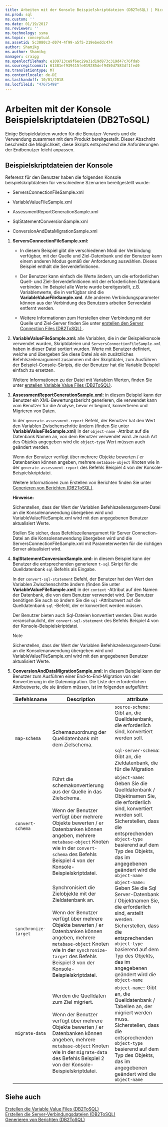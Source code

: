 ```yaml
---
title: Arbeiten mit der Konsole Beispielskriptdateien (DB2ToSQL) | Microsoft-Dokumentation
ms.prod: sql
ms.custom: ''
ms.date: 01/19/2017
ms.reviewer: ''
ms.technology: ssma
ms.topic: conceptual
ms.assetid: 5c3080c3-d074-4f99-a5f5-219ebeddc474
author: Shamikg
ms.author: Shamikg
manager: craigg
ms.openlocfilehash: e109713ce9f6ec29a31d19d873c319d47c76fdab
ms.sourcegitcommit: 61381ef939415fe019285def9450d7583df1fed0
ms.translationtype: MT
ms.contentlocale: de-DE
ms.lasthandoff: 10/01/2018
ms.locfileid: "47675498"
---
```

# <a name="working-with-the-sample-console-script-files-db2tosql"></a>Arbeiten mit der Konsole Beispielskriptdateien (DB2ToSQL)
Einige Beispieldateien wurden für die Benutzer-Verweis und die Verwendung zusammen mit dem Produkt bereitgestellt. Dieser Abschnitt beschreibt die Möglichkeit, diese Skripts entsprechend die Anforderungen der Endbenutzer leicht anpassen.  
  
## <a name="sample-console-script-files"></a>Beispielskriptdateien der Konsole  
Referenz für den Benutzer haben die folgenden Konsole beispielskriptdateien für verschiedene Szenarien bereitgestellt wurde:  
  
-   ServersConnectionFileSample.xml  
  
-   VariableValueFileSample.xml  
  
-   AssessmentReportGenerationSample.xml  
  
-   SqlStatementConversionSample.xml  
  
-   ConversionAndDataMigrationSample.xml  
  
1.  **ServersConnectionFileSample.xml:**  
  
    -   In diesem Beispiel gibt die verschiedenen Modi der Verbindung verfügbar, mit der Quelle und Ziel-Datenbank und der Benutzer kann einem anderen Modus gemäß der Anforderung auswählen. Dieses Beispiel enthält die Serverdefinitionen.  
  
    -   Der Benutzer kann einfach die Werte ändern, um die erforderlichen Quell- und Ziel-Serverdefinitionen mit der erforderlichen Datenbank verbinden. Im Beispiel alle Werte wurde bereitgestellt, z.B. Variablenwerte, die in verfügbar sind die **VariableValueFileSample.xml**.  Alle anderen Verbindungsparameter können aus der Verbindung des Benutzers arbeiten Serverdatei entfernt werden.  
  
    -   Weitere Informationen zum Herstellen einer Verbindung mit der Quelle und Ziel-Server finden Sie unter [erstellen den Server Connection Files &#40;DB2ToSQL&#41; ](../../ssma/db2/creating-the-server-connection-files-db2tosql.md) .  
  
2.  **VariableValueFileSample.xml:** alle Variablen, die in der Beispielkonsole verwendet wurden, Skriptdateien und `ServersConnectionFileSample.xml` haben in dieser Datei sortiert wurden. Werte mit Benutzer definiert, welche und übergeben Sie diese Datei als ein zusätzliches Befehlszeilenargument zusammen mit der Skriptdatei, zum Ausführen der Beispiel-Console-Skripts, die der Benutzer hat die Variable Beispiel einfach zu ersetzen.  
  
    Weitere Informationen zu der Datei mit Variablen Werten, finden Sie unter [erstellen Variable Value Files &#40;DB2ToSQL&#41;](../../ssma/db2/creating-variable-value-files-db2tosql.md).  
  
3.  **AssessmentReportGenerationSample.xml:** in diesem Beispiel kann der Benutzer ein XML-Bewertungsbericht generieren, die verwendet kann vom Benutzer für die Analyse, bevor er beginnt, konvertieren und Migrieren von Daten.  
  
    In der `generate-assessment-report` Befehl, der Benutzer hat den Wert den Variablen Zwischenschritte ändern (finden Sie unter **VariableValueFileSample.xml**) in der `object-name` -Attribut auf die Datenbank Namen an, von dem Benutzer verwendet wird. Je nach Art des Objekts angegeben wird die `object-type` Wert müssen auch geändert werden.  
  
    Wenn der Benutzer verfügt über mehrere Objekte bewerten / er Datenbanken können angeben, mehrere `metabase-object` Knoten wie in der `generate-assessment-report` des Befehls Beispiel 4 von der Konsole-Beispielskriptdatei.  
  
    Weitere Informationen zum Erstellen von Berichten finden Sie unter [Generieren von Berichten &#40;DB2ToSQL&#41;](../../ssma/db2/generating-reports-db2tosql.md).  
  
    **Hinweise:**  
  
    Sicherstellen, dass der Wert der Variablen Befehlszeilenargument-Datei an die Konsolenanwendung übergeben wird und VariableValueFileSample.xml wird mit den angegebenen Benutzer aktualisiert Werte.  
  
    Stellen Sie sicher, dass Befehlszeilenargument für Server Connection-Datei an die Konsolenanwendung übergeben wird und die ServersConnectionFileSample.xml mit Parameterwerten für die richtigen Server aktualisiert wird.  
  
4.  **SqlStatementConversionSample.xml:** in diesem Beispiel kann der Benutzer die entsprechenden generieren `t-sql` Skript für die Quelldatenbank `sql` Befehls als Eingabe.  
  
    In der `convert-sql-statement` Befehl, der Benutzer hat den Wert den Variablen Zwischenschritte ändern (finden Sie unter **VariableValueFileSample.xml**) in der `context` -Attribut auf den Namen der Datenbank, die von dem Benutzer verwendet wird. Der Benutzer benötigen Sie auch so ändern Sie die `sql` -Attributwert auf die Quelldatenbank `sql` -Befehl, der er konvertiert werden müssen.  
  
    Der Benutzer bieten auch Sql-Dateien konvertiert werden. Dies wurde veranschaulicht, der `convert-sql-statement` des Befehls Beispiel 4 von der Konsole-Beispielskriptdatei.  
  
    > [!NOTE]  
    > Sicherstellen, dass der Wert der Variablen Befehlszeilenargument-Datei an die Konsolenanwendung übergeben wird und VariableValueFileSample.xml wird mit den angegebenen Benutzer aktualisiert Werte.  
  
5.  **ConversionAndDataMigrationSample.xml:** in diesem Beispiel kann der Benutzer zum Ausführen einer End-to-End-Migration von der Konvertierung in die Datenmigration. Die Liste der erforderlichen Attributwerte, die sie ändern müssen, ist im folgenden aufgeführt:  
  
    |Befehlsname|Description|attribute|  
    |----------------|---------------|-------------|  
    |`map-schema`|Schemazuordnung der Quelldatenbank mit dem Zielschema.|`source-schema:` Gibt an, die Quelldatenbank, die erforderlich sind, konvertiert werden soll.<br /><br />`sql-server-schema`: Gibt an, die Zieldatenbank, die für die Migration|  
    |`convert-schema`|Führt die schemakonvertierung aus der Quelle in das Zielschema.<br /><br />Wenn der Benutzer verfügt über mehrere Objekte bewerten / er Datenbanken können angeben, mehrere `metabase-object` Knoten wie in der `convert-schema` des Befehls Beispiel 4 von der Konsole-Beispielskriptdatei.|`object-name`: Geben Sie die Quelldatenbank / Objektnamen Sie, die erforderlich sind, konvertiert werden soll. Sicherstellen, dass die entsprechenden `object-type` basierend auf dem Typ des Objekts, das im angegebenen geändert wird die `object-name`|  
    |`synchronize-target`|Synchronisiert die Zielobjekte mit der Zieldatenbank an.<br /><br />Wenn der Benutzer verfügt über mehrere Objekte bewerten / er Datenbanken können angeben, mehrere `metabase-object` Knoten wie in der `synchronize-target` des Befehls Beispiel 3 von der Konsole-Beispielskriptdatei.|`object-name:` Geben Sie die Sql Server-Datenbank / Objektnamen Sie, die erforderlich sind, erstellt werden. Sicherstellen, dass die entsprechenden `object-type` basierend auf dem Typ des Objekts, das im angegebenen geändert wird die `object-name`|  
    |`migrate-data`|Werden die Quelldaten zum Ziel migriert.<br /><br />Wenn der Benutzer verfügt über mehrere Objekte bewerten / er Datenbanken können angeben, mehrere `metabase-object` Knoten wie in der `migrate-data` des Befehls Beispiel 2 von der Konsole-Beispielskriptdatei.|`object-name:` Gibt an, die Quelldatenbank / Tabellen an, der migriert werden muss. Sicherstellen, dass die entsprechenden `object-type` basierend auf dem Typ des Objekts, das im angegebenen geändert wird die `object-name`|  
  
## <a name="see-also"></a>Siehe auch  
[Erstellen die Variable Value Files &#40;DB2ToSQL&#41;](../../ssma/db2/creating-variable-value-files-db2tosql.md)  
[Erstellen die Server-Verbindungsdateien &#40;DB2ToSQL&#41;](../../ssma/db2/creating-the-server-connection-files-db2tosql.md)  
[Generieren von Berichten &#40;DB2ToSQL&#41;](../../ssma/db2/generating-reports-db2tosql.md)  
  
